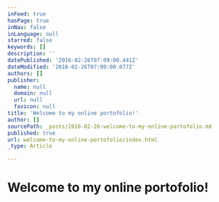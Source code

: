 ```yaml
---
inFeed: true
hasPage: true
inNav: false
inLanguage: null
starred: false
keywords: []
description: ''
datePublished: '2016-02-26T07:09:00.441Z'
dateModified: '2016-02-26T07:09:00.077Z'
authors: []
publisher:
  name: null
  domain: null
  url: null
  favicon: null
title: 'Welcome to my online portofolio!'
author: []
sourcePath: _posts/2016-02-26-welcome-to-my-online-portofolio.md
published: true
url: welcome-to-my-online-portofolio/index.html
_type: Article

---
```

# Welcome to my online portofolio!